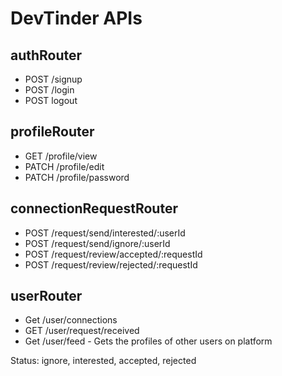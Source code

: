 # DevTinder APIs

## authRouter
- POST /signup
- POST /login
- POST logout

## profileRouter
- GET /profile/view
- PATCH /profile/edit
- PATCH /profile/password

## connectionRequestRouter
- POST /request/send/interested/:userId
- POST /request/send/ignore/:userId
- POST /request/review/accepted/:requestId
- POST /request/review/rejected/:requestId

## userRouter
- Get /user/connections
- GET /user/request/received
- Get /user/feed - Gets the profiles of other users on platform

Status: ignore, interested, accepted, rejected
